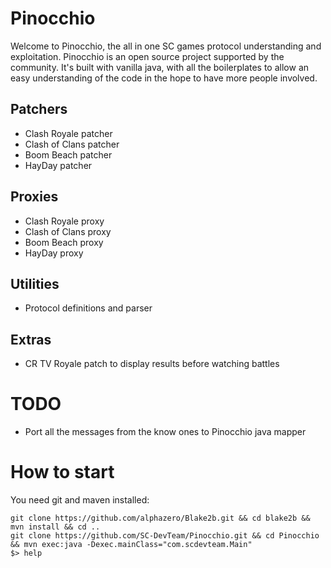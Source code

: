 # Pinocchio

Welcome to Pinocchio, the all in one SC games protocol understanding and exploitation. Pinocchio is an open source project supported by the community. 
It's built with vanilla java, with all the boilerplates to allow an easy understanding of the code in the hope to have more people involved.

## Patchers

* Clash Royale patcher
* Clash of Clans patcher
* Boom Beach patcher
* HayDay patcher

## Proxies
* Clash Royale proxy
* Clash of Clans proxy
* Boom Beach proxy
* HayDay proxy

## Utilities
* Protocol definitions and parser

## Extras
* CR TV Royale patch to display results before watching battles

# TODO
* Port all the messages from the know ones to Pinocchio java mapper

# How to start

You need git and maven installed:

```
git clone https://github.com/alphazero/Blake2b.git && cd blake2b && mvn install && cd ..
git clone https://github.com/SC-DevTeam/Pinocchio.git && cd Pinocchio && mvn exec:java -Dexec.mainClass="com.scdevteam.Main"
$> help
```